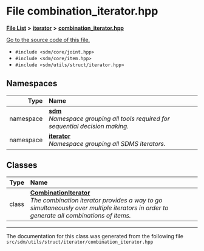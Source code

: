 
# File combination\_iterator.hpp

<link rel="stylesheet" href="https://cdnjs.cloudflare.com/ajax/libs/KaTeX/0.5.1/katex.min.css">
<link rel="stylesheet" href="https://cdn.jsdelivr.net/github-markdown-css/2.2.1/github-markdown.css"/>



[**File List**](files.md) **>** [**iterator**](dir_60a0a37fb281f3cd280189dcd0add656.md) **>** [**combination\_iterator.hpp**](combination__iterator_8hpp.md)

[Go to the source code of this file.](combination__iterator_8hpp_source.md)



* `#include <sdm/core/joint.hpp>`
* `#include <sdm/core/item.hpp>`
* `#include <sdm/utils/struct/iterator.hpp>`









## Namespaces

| Type | Name |
| ---: | :--- |
| namespace | [**sdm**](namespacesdm.md) <br>_Namespace grouping all tools required for sequential decision making._  |
| namespace | [**iterator**](namespacesdm_1_1iterator.md) <br>_Namespace grouping all SDMS iterators._  |

## Classes

| Type | Name |
| ---: | :--- |
| class | [**CombinationIterator**](classsdm_1_1iterator_1_1CombinationIterator.md) <br>_The combination iterator provides a way to go simultaneously over multiple iterators in order to generate all combinations of items._  |














------------------------------
The documentation for this class was generated from the following file `src/sdm/utils/struct/iterator/combination_iterator.hpp`